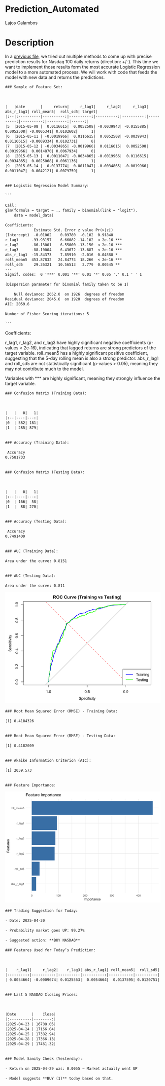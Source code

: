 # Prediction_Automated
Lajos Galambos

# Description

In a [previous
file](https://github.com/galamboslajos/Finance-Working-Files/blob/main/Investment_2025/Index_Modelling.md),
we tried out multiple methods to come up with precise prediction results
for Nasdaq 100 daily returns (direction: +/-). This time we want to
implement those results form the most accurate Logistic Regression model
to a more automated process. We will work with code that feeds the model
with new data and returns the predictions.


    ### Sample of Feature Set:



    |   |date       |     return|     r_lag1|     r_lag2|     r_lag3| abs_r_lag1| roll_mean5|  roll_sd5| target|
    |:--|:----------|----------:|----------:|----------:|----------:|----------:|----------:|---------:|------:|
    |5  |2015-05-08 |  0.0116615|  0.0052508| -0.0039943| -0.0155885|  0.0052508| -0.0005341| 0.0102602|      1|
    |6  |2015-05-11 | -0.0019966|  0.0116615|  0.0052508| -0.0039943|  0.0116615| -0.0009334| 0.0102731|      0|
    |7  |2015-05-12 | -0.0034865| -0.0019966|  0.0116615|  0.0052508|  0.0019966|  0.0014870| 0.0067934|      0|
    |8  |2015-05-13 |  0.0011047| -0.0034865| -0.0019966|  0.0116615|  0.0034865|  0.0025068| 0.0061136|      1|
    |9  |2015-05-14 |  0.0137774|  0.0011047| -0.0034865| -0.0019966|  0.0011047|  0.0042121| 0.0079759|      1|


    ### Logistic Regression Model Summary:

    ```

    Call:
    glm(formula = target ~ ., family = binomial(link = "logit"), 
        data = model_data)

    Coefficients:
                 Estimate Std. Error z value Pr(>|z|)    
    (Intercept)  -0.01002    0.09780  -0.102  0.91840    
    r_lag1      -93.93157    6.66082 -14.102  < 2e-16 ***
    r_lag2      -86.13001    6.55000 -13.150  < 2e-16 ***
    r_lag3      -88.10004    6.43672 -13.687  < 2e-16 ***
    abs_r_lag1  -15.84373    7.85910  -2.016  0.04380 *  
    roll_mean5  453.87832   24.84774  18.266  < 2e-16 ***
    roll_sd5     29.36321   10.56513   2.779  0.00545 ** 
    ---
    Signif. codes:  0 '***' 0.001 '**' 0.01 '*' 0.05 '.' 0.1 ' ' 1

    (Dispersion parameter for binomial family taken to be 1)

        Null deviance: 2652.0  on 1926  degrees of freedom
    Residual deviance: 2045.6  on 1920  degrees of freedom
    AIC: 2059.6

    Number of Fisher Scoring iterations: 5

    ```

Coefficients:

r_lag1, r_lag2, and r_lag3 have highly significant negative coefficients
(p-values \< 2e-16), indicating that lagged returns are strong
predictors of the target variable. roll_mean5 has a highly significant
positive coefficient, suggesting that the 5-day rolling mean is also a
strong predictor. abs_r_lag1 and roll_sd5 are not statistically
significant (p-values \> 0.05), meaning they may not contribute much to
the model.

Variables with \*\*\* are highly significant, meaning they strongly
influence the target variable.


    ### Confusion Matrix (Training Data):



    |   |   0|   1|
    |:--|---:|---:|
    |0  | 582| 181|
    |1  | 285| 879|


    ### Accuracy (Training Data):

     Accuracy 
    0.7581733 


    ### Confusion Matrix (Testing Data):



    |   |   0|   1|
    |:--|---:|---:|
    |0  | 166|  58|
    |1  |  88| 270|


    ### Accuracy (Testing Data):

     Accuracy 
    0.7491409 


    ### AUC (Training Data):

    Area under the curve: 0.8151


    ### AUC (Testing Data):

    Area under the curve: 0.811

![](Prediction_Automated.markdown_strict_files/figure-markdown_strict/unnamed-chunk-2-1.png)


    ### Root Mean Squared Error (RMSE) - Training Data:

    [1] 0.4184326


    ### Root Mean Squared Error (RMSE) - Testing Data:

    [1] 0.4182009


    ### Akaike Information Criterion (AIC):

    [1] 2059.573


    ### Feature Importance:

![](Prediction_Automated.markdown_strict_files/figure-markdown_strict/unnamed-chunk-2-2.png)

    ### Trading Suggestion for Today:

    - Date: 2025-04-30

    - Probability market goes UP: 99.27%

    - Suggested action: **BUY NASDAQ**

    ### Features Used for Today’s Prediction:



    |    r_lag1|     r_lag2|    r_lag3| abs_r_lag1| roll_mean5|  roll_sd5|
    |---------:|----------:|---------:|----------:|----------:|---------:|
    | 0.0054664| -0.0009674| 0.0125563|  0.0054664|  0.0137595| 0.0120751|


    ### Last 5 NASDAQ Closing Prices:



    |Date       |    Close|
    |:----------|--------:|
    |2025-04-23 | 16708.05|
    |2025-04-24 | 17166.04|
    |2025-04-25 | 17382.94|
    |2025-04-28 | 17366.13|
    |2025-04-29 | 17461.32|


    ### Model Sanity Check (Yesterday):

    - Return on 2025-04-29 was: 0.0055 → Market actually went UP

    - Model suggests **BUY (1)** today based on that.
